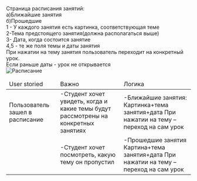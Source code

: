 
<table>
  <thead>
    <td>User storied</td>
    <td>Важно</td>
    <td>Логика</td>
  </thead>
 <tbody>
    <tr>
      <td>
      Пользователь зашел в расписание
      </td>
      <td>
      -Студент хочет увидеть, когда и какие темы будут рассмотрены на конкретных занятиях
      </td>
      <td>
      -Ближайшие занятия:
        Картинка+тема занятия+дата
          При нажатии на тему – переход на сам урок
      </td>
     </tr>
     <tr>
        <td>
        </td>
        <td>
        -Студент хочет посмотреть, какую тему он пропустил
        </td>
        <td>
        -Прошедшие занятия Картина+тема занятия+дата
          При нажатии на тему – переход на сам урок
        </td>
       </tr>
     </tbody>


Страница расписания занятий:    
 а)Ближайшие занятия    
 б)Прошедшие    
 1 - У каждого занятия есть картинка, соответствующая теме     
 2-Тема предстоящего занятия(должна располагаться выше)       
 3- Дата, когда состоится занятие   
 4,5 - те же поля темы и даты занятия   
 При нажатии на тему занятия пользователь переходит на конкретный урок.   
 Если раньше даты - урок не открывается   
![Расписание](https://github.com/lanit-tercom-school/studit/blob/master/docs/timetable/timetable.jpg "Расписание") 
